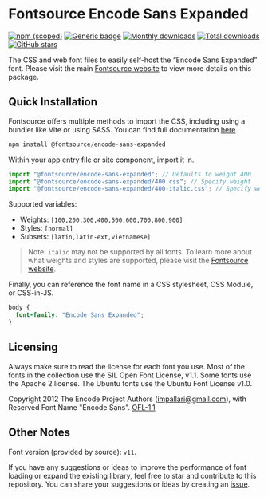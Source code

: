 # Fontsource Encode Sans Expanded

[![npm (scoped)](https://img.shields.io/npm/v/@fontsource/encode-sans-expanded?color=brightgreen)](https://www.npmjs.com/package/@fontsource/encode-sans-expanded) [![Generic badge](https://img.shields.io/badge/fontsource-passing-brightgreen)](https://github.com/fontsource/fontsource) [![Monthly downloads](https://badgen.net/npm/dm/@fontsource/encode-sans-expanded)](https://github.com/fontsource/fontsource) [![Total downloads](https://badgen.net/npm/dt/@fontsource/encode-sans-expanded)](https://github.com/fontsource/fontsource) [![GitHub stars](https://img.shields.io/github/stars/fontsource/fontsource.svg?style=social&label=Star)](https://github.com/fontsource/fontsource/stargazers)

The CSS and web font files to easily self-host the “Encode Sans Expanded” font. Please visit the main [Fontsource website](https://fontsource.org/fonts/encode-sans-expanded) to view more details on this package.

## Quick Installation

Fontsource offers multiple methods to import the CSS, including using a bundler like Vite or using SASS. You can find full documentation [here](https://fontsource.org/docs/getting-started/introduction).

```javascript
npm install @fontsource/encode-sans-expanded
```

Within your app entry file or site component, import it in.

```javascript
import "@fontsource/encode-sans-expanded"; // Defaults to weight 400
import "@fontsource/encode-sans-expanded/400.css"; // Specify weight
import "@fontsource/encode-sans-expanded/400-italic.css"; // Specify weight and style
```

Supported variables:
- Weights: `[100,200,300,400,500,600,700,800,900]`
- Styles: `[normal]`
- Subsets: `[latin,latin-ext,vietnamese]`

> Note: `italic` may not be supported by all fonts. To learn more about what weights and styles are supported, please visit the [Fontsource website](https://fontsource.org/fonts/encode-sans-expanded).

Finally, you can reference the font name in a CSS stylesheet, CSS Module, or CSS-in-JS.

```css
body {
  font-family: "Encode Sans Expanded";
}
```

## Licensing
Always make sure to read the license for each font you use. Most of the fonts in the collection use the SIL Open Font License, v1.1. Some fonts use the Apache 2 license. The Ubuntu fonts use the Ubuntu Font License v1.0.

Copyright 2012 The Encode Project Authors (impallari@gmail.com), with Reserved Font Name "Encode Sans".
[OFL-1.1](http://scripts.sil.org/OFL)

## Other Notes
Font version (provided by source): `v11`.

If you have any suggestions or ideas to improve the performance of font loading or expand the existing library, feel free to star and contribute to this repository. You can share your suggestions or ideas by creating an [issue](https://github.com/fontsource/fontsource/issues).